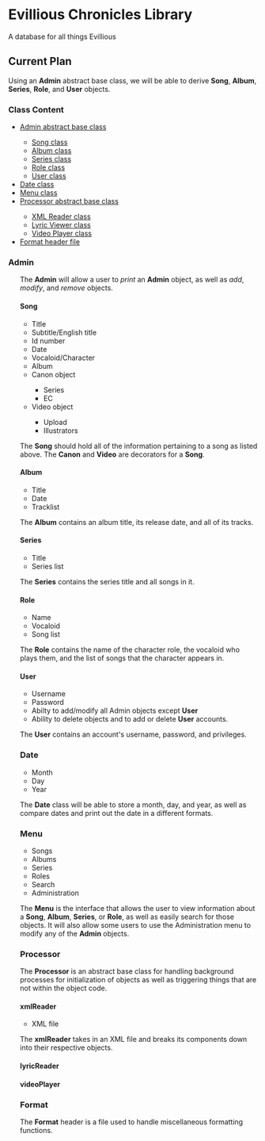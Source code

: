 # Evillious Chronicles Library
<p>A database for all things Evillious</p>

<h2>Current Plan</h2>
<p>Using an <strong>Admin</strong> abstract base class, we will be able to 
derive <strong>Song</strong>, <strong>Album</strong>, <strong>Series</strong>, 
<strong>Role</strong>, and <strong>User</strong> objects.</p>

<h3>Class Content</h3>
<ul>
    <li><a href="#admin">Admin abstract base class</a></li>
    <ul>
        <li><a href="#song">Song class</a></li>
        <li><a href="#album">Album class</a></li>
        <li><a href="#series">Series class</a></li>
        <li><a href="#role">Role class</a></li>
        <li><a href="#user">User class</a></li>
    </ul>
    <li><a href="#date">Date class</a></li>
    <li><a href="#menu">Menu class</a></li>
    <li><a href="#processor">Processor abstract base class</a></li>
    <ul>
        <li><a href="#xml">XML Reader class</a></li>
        <li><a href="#lyric">Lyric Viewer class</a></li>
        <li><a href="#player">Video Player class</a></li>
    </ul>
    <li><a href="#format">Format header file</a></li>
</ul>

<h3 id="admin">Admin</h3>
<ul>
<p>The <strong>Admin</strong> will allow a user to <em>print</em> an <strong>
Admin</strong> object, as well as <em>add</em>, <em>modify</em>, and <em>
remove</em> objects.</p>

<h4 id="song">Song</h4>
<ul>
    <li>Title</li>
    <li>Subtitle/English title</li>
    <li>Id number</li>
    <li>Date</li>
    <li>Vocaloid/Character</li>
    <li>Album</li>
    <li>Canon object</li>
    <ul>
        <li>Series</li>
        <li>EC</li>
    </ul>
    <li>Video object</li>
    <ul>
        <li>Upload</li>
        <li>Illustrators</li>
    </ul>
</ul>

<p>The <strong>Song</strong> should hold all of the information pertaining to a song as listed above. The <strong>Canon</strong> and <strong>Video</strong> are decorators for a <strong>Song</strong>.</p>

<h4 id="album">Album</h4>
<ul>
    <li>Title</li>
    <li>Date</li>
    <li>Tracklist</li>
</ul>

<p>The <strong>Album</strong> contains an album title, its release date, and 
all of its tracks.</p>

<h4 id="series">Series</h4>
<ul>
    <li>Title</li>
    <li>Series list</li>
</ul>

<p>The <strong>Series</strong> contains the series title and all songs in it.
</p>

<h4 id="role">Role</h4>
<ul>
    <li>Name</li>
    <li>Vocaloid</li>
    <li>Song list</li>
</ul>

<p>The <strong>Role</strong> contains the name of the character role, the 
vocaloid who plays them, and the list of songs that the character appears in.
</p>

<h4 id="user">User</h4>
<ul>
    <li>Username</li>
    <li>Password</li>
    <li>Abilty to add/modify all Admin objects except <strong>User</strong></li>
    <li>Ability to delete objects and to add or delete <strong>User</strong>
        accounts.</li>
</ul>

<p>The <strong>User</strong> contains an account's username, password, and 
privileges.</p>

<h3 id="#date">Date</h3>
<ul>
    <li>Month</li>
    <li>Day</li>
    <li>Year</li>
</ul>

<p>The <strong>Date</strong> class will be able to store a month, day, and 
year, as well as compare dates and print out the date in a different formats.
</p>

<h3 id="menu">Menu</h3>
<ul>
    <li>Songs</li>
    <li>Albums</li>
    <li>Series</li>
    <li>Roles</li>
    <li>Search</li>
    <li>Administration</li>
</ul>

<p>The <strong>Menu</strong> is the interface that allows the user to view 
information about a <strong>Song</strong>, <strong>Album</strong>, <strong>
Series</strong>, or <strong>Role</strong>, as well as easily search for those
objects. It will also allow some users to use the Administration menu to modify
any of the <strong>Admin</strong> objects.</p>

<h3 id="processor">Processor</h3>
<p>The <strong>Processor</strong> is an abstract base class for handling 
background processes for initialization of objects as well as triggering things 
that are not within the object code.</p>

<h4 id="xml">xmlReader</h4>
<ul>
    <li>XML file</li>
</ul>

<p>The <strong>xmlReader</strong> takes in an XML file and breaks its components
down into their respective objects.</p>

<h4 id="lyric">lyricReader</h4>

<h4 id="player">videoPlayer</h4>

<h3 id="format">Format</h3>
<p>The <strong>Format</strong> header is a file used to handle miscellaneous 
formatting functions.</p>

